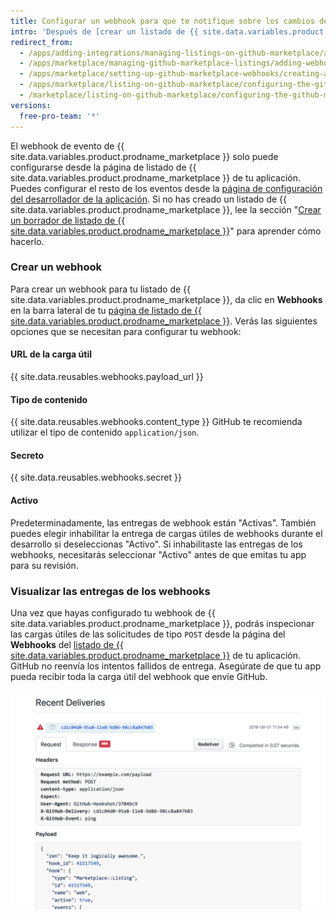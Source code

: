```yaml
---
title: Configurar un webhook para que te notifique sobre los cambios de plan
intro: 'Después de [crear un listado de {{ site.data.variables.product.prodname_marketplace }} en borrador] (/marketplace/listing-on-github-marketplace/creating-a-draft-github-marketplace-listing/), puedes configurar un webhook que te notifique cuando sucedan cambios en los planes de la cuenta de los clientes. Después de que configures el webhook, puedes [gestionar los tipos de evento de `marketplace_purchase`] (/marketplace/integrating-with-the-github-marketplace-api/github-marketplace-webhook-events/) en tu app.'
redirect_from:
  - /apps/adding-integrations/managing-listings-on-github-marketplace/adding-webhooks-for-a-github-marketplace-listing/
  - /apps/marketplace/managing-github-marketplace-listings/adding-webhooks-for-a-github-marketplace-listing/
  - /apps/marketplace/setting-up-github-marketplace-webhooks/creating-a-webhook-for-a-github-marketplace-listing/
  - /apps/marketplace/listing-on-github-marketplace/configuring-the-github-marketplace-webhook/
  - /marketplace/listing-on-github-marketplace/configuring-the-github-marketplace-webhook
versions:
  free-pro-team: '*'
---
```




El webhook de evento de {{ site.data.variables.product.prodname_marketplace }} solo puede configurarse desde la página de listado de {{ site.data.variables.product.prodname_marketplace }} de tu aplicación. Puedes configurar el resto de los eventos desde la [página de configuración del desarrollador de la aplicación](https://github.com/settings/developers). Si no has creado un listado de {{ site.data.variables.product.prodname_marketplace }}, lee la sección "[Crear un borrador de listado de {{ site.data.variables.product.prodname_marketplace }}](/marketplace/listing-on-github-marketplace/creating-a-draft-github-marketplace-listing/)" para aprender cómo hacerlo.

### Crear un webhook

Para crear un webhook para tu listado de {{ site.data.variables.product.prodname_marketplace }}, da clic en **Webhooks** en la barra lateral de tu [página de listado de {{ site.data.variables.product.prodname_marketplace }}](https://github.com/marketplace/manage). Verás las siguientes opciones que se necesitan para configurar tu webhook:

#### URL de la carga útil

{{ site.data.reusables.webhooks.payload_url }}

#### Tipo de contenido

{{ site.data.reusables.webhooks.content_type }} GitHub te recomienda utilizar el tipo de contenido `application/json`.

#### Secreto

{{ site.data.reusables.webhooks.secret }}

#### Activo

Predeterminadamente, las entregas de webhook están "Activas". También puedes elegir inhabilitar la entrega de cargas útiles de webhooks durante el desarrollo si deseleccionas "Activo". Si inhabilitaste las entregas de los webhooks, necesitarás seleccionar "Activo" antes de que emitas tu app para su revisión.

### Visualizar las entregas de los webhooks

Una vez que hayas configurado tu webhook de {{ site.data.variables.product.prodname_marketplace }}, podrás inspecionar las cargas útiles de las solicitudes de tipo `POST` desde la página del **Webhooks** del [listado de {{ site.data.variables.product.prodname_marketplace }}](https://github.com/marketplace/manage) de tu aplicación. GitHub no reenvía los intentos fallidos de entrega. Asegúrate de que tu app pueda recibir toda la carga útil del webhook que envíe GitHub.

![Inspeccionar las entregas de webhooks de {{ site.data.variables.product.prodname_marketplace }} recientes](/assets/images/marketplace/marketplace_webhook_deliveries.png)
